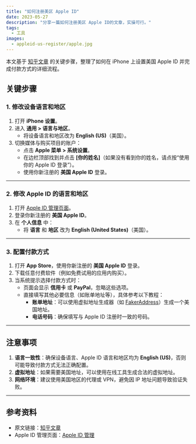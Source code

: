 ```yaml
---
title: "如何注册美区 Apple ID"
date: 2023-05-27
description: "分享一篇如何注册美区 Apple ID的文章，实操可行。"
tags:
  - 工具
images:
  - appleid-us-register/apple.jpg
---
```


本文基于 [知乎文章](https://zhuanlan.zhihu.com/p/367821925) 的关键步骤，整理了如何在 iPhone 上设置美国 Apple ID 并完成付款方式的详细流程。


## 关键步骤

### 1. 修改设备语言和地区
1. 打开 **iPhone 设置**。
2. 进入 **通用 > 语言与地区**。
   - 将设备语言和地区改为 **English (US)**（美国）。
3. 切换媒体与购买项目的账户：
   - 点击 **Apple 菜单 > 系统设置**。
   - 在边栏顶部找到并点击 **[你的姓名]**（如果没有看到你的姓名，请点按“使用你的 Apple ID 登录”）。
   - 使用你新注册的 **美国 Apple ID** 登录。

---

### 2. 修改 Apple ID 的语言和地区
1. 打开 [Apple ID 管理页面](https://appleid.apple.com/account/manage/section/information)。
2. 登录你新注册的 **美国 Apple ID**。
3. 在 **个人信息** 中：
   - 将 **语言** 和 **地区** 改为 **English (United States)**（美国）。

---

### 3. 配置付款方式
1. 打开 **App Store**，使用你新注册的 **美国 Apple ID** 登录。
2. 下载任意付费软件（例如免费试用的应用内购买）。
3. 当系统提示选择付款方式时：
   - 页面会显示 **信用卡** 或 **PayPal**，忽略这些选项。
   - 直接填写其他必要信息（如账单地址等），具体参考以下教程：
     - **账单地址**：可以使用虚拟地址生成器（如 [FakerAddress](https://www.fakeraddress.com/)）生成一个美国地址。
     - **电话号码**：确保填写与 Apple ID 注册时一致的号码。

---

## 注意事项
1. **语言一致性**：确保设备语言、Apple ID 语言和地区均为 **English (US)**，否则可能导致付款方式无法正确配置。
2. **虚拟地址**：如果需要美国地址，可以使用在线工具生成合法的虚拟地址。
3. **网络环境**：建议使用美国地区的代理或 VPN，避免因 IP 地址问题导致验证失败。

---

## 参考资料
- 原文链接：[知乎文章](https://zhuanlan.zhihu.com/p/367821925)
- Apple ID 管理页面：[Apple ID 管理](https://appleid.apple.com/account/manage/section/information)